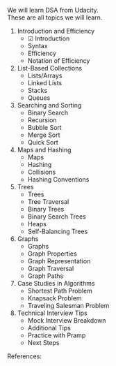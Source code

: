 
We will learn DSA from Udacity.  
These are all topics we will learn.


1. Introduction and Efficiency
    * &#x2611;  Introduction
    * Syntax
    * Efficiency
    * Notation of Efficiency
2. List-Based Collections
    * Lists/Arrays
    * Linked Lists
    * Stacks
    * Queues
3. Searching and Sorting
    * Binary Search
    * Recursion
    * Bubble Sort
    * Merge Sort
    * Quick Sort
4. Maps and Hashing
    * Maps
    * Hashing
    * Collisions
    * Hashing Conventions
5. Trees
    * Trees
    * Tree Traversal
    * Binary Trees
    * Binary Search Trees
    * Heaps
    * Self-Balancing Trees
6. Graphs
    * Graphs
    * Graph Properties
    * Graph Representation
    * Graph Traversal
    * Graph Paths
7. Case Studies in Algorithms
    * Shortest Path Problem
    * Knapsack Problem
    * Traveling Salesman Problem
8. Technical Interview Tips
    * Mock Interview Breakdown
    * Additional Tips
    * Practice with Pramp
    * Next Steps


References:


